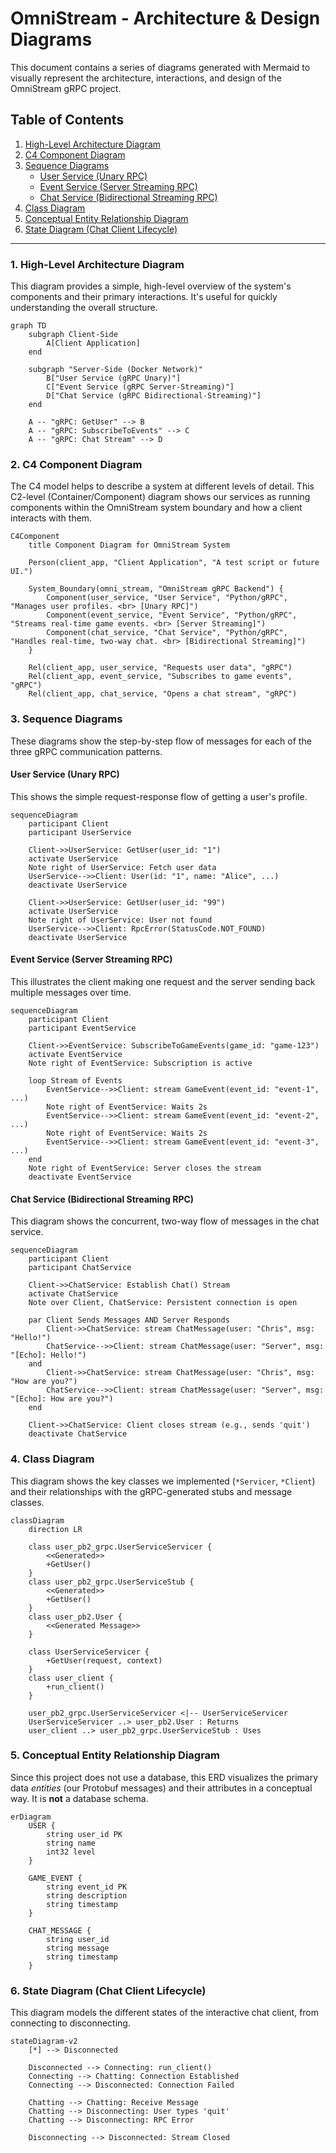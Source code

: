 # OmniStream - Architecture & Design Diagrams

This document contains a series of diagrams generated with Mermaid to visually represent the architecture, interactions, and design of the OmniStream gRPC project.

## Table of Contents
1.  [High-Level Architecture Diagram](#1-high-level-architecture-diagram)
2.  [C4 Component Diagram](#2-c4-component-diagram)
3.  [Sequence Diagrams](#3-sequence-diagrams)
    *   [User Service (Unary RPC)](#user-service-unary-rpc)
    *   [Event Service (Server Streaming RPC)](#event-service-server-streaming-rpc)
    *   [Chat Service (Bidirectional Streaming RPC)](#chat-service-bidirectional-streaming-rpc)
4.  [Class Diagram](#4-class-diagram)
5.  [Conceptual Entity Relationship Diagram](#5-conceptual-entity-relationship-diagram)
6.  [State Diagram (Chat Client Lifecycle)](#6-state-diagram-chat-client-lifecycle)


---

### 1. High-Level Architecture Diagram

This diagram provides a simple, high-level overview of the system's components and their primary interactions. It's useful for quickly understanding the overall structure.

```mermaid
graph TD
    subgraph Client-Side
        A[Client Application]
    end

    subgraph "Server-Side (Docker Network)"
        B["User Service (gRPC Unary)"]
        C["Event Service (gRPC Server-Streaming)"]
        D["Chat Service (gRPC Bidirectional-Streaming)"]
    end

    A -- "gRPC: GetUser" --> B
    A -- "gRPC: SubscribeToEvents" --> C
    A -- "gRPC: Chat Stream" --> D
```

### 2. C4 Component Diagram

The C4 model helps to describe a system at different levels of detail. This C2-level (Container/Component) diagram shows our services as running components within the OmniStream system boundary and how a client interacts with them.

```mermaid
C4Component
    title Component Diagram for OmniStream System

    Person(client_app, "Client Application", "A test script or future UI.")

    System_Boundary(omni_stream, "OmniStream gRPC Backend") {
        Component(user_service, "User Service", "Python/gRPC", "Manages user profiles. <br> [Unary RPC]")
        Component(event_service, "Event Service", "Python/gRPC", "Streams real-time game events. <br> [Server Streaming]")
        Component(chat_service, "Chat Service", "Python/gRPC", "Handles real-time, two-way chat. <br> [Bidirectional Streaming]")
    }

    Rel(client_app, user_service, "Requests user data", "gRPC")
    Rel(client_app, event_service, "Subscribes to game events", "gRPC")
    Rel(client_app, chat_service, "Opens a chat stream", "gRPC")
```

### 3. Sequence Diagrams

These diagrams show the step-by-step flow of messages for each of the three gRPC communication patterns.

#### User Service (Unary RPC)

This shows the simple request-response flow of getting a user's profile.

```mermaid
sequenceDiagram
    participant Client
    participant UserService

    Client->>UserService: GetUser(user_id: "1")
    activate UserService
    Note right of UserService: Fetch user data
    UserService-->>Client: User(id: "1", name: "Alice", ...)
    deactivate UserService

    Client->>UserService: GetUser(user_id: "99")
    activate UserService
    Note right of UserService: User not found
    UserService-->>Client: RpcError(StatusCode.NOT_FOUND)
    deactivate UserService
```

#### Event Service (Server Streaming RPC)

This illustrates the client making one request and the server sending back multiple messages over time.

```mermaid
sequenceDiagram
    participant Client
    participant EventService

    Client->>EventService: SubscribeToGameEvents(game_id: "game-123")
    activate EventService
    Note right of EventService: Subscription is active

    loop Stream of Events
        EventService-->>Client: stream GameEvent(event_id: "event-1", ...)
        Note right of EventService: Waits 2s
        EventService-->>Client: stream GameEvent(event_id: "event-2", ...)
        Note right of EventService: Waits 2s
        EventService-->>Client: stream GameEvent(event_id: "event-3", ...)
    end
    Note right of EventService: Server closes the stream
    deactivate EventService
```

#### Chat Service (Bidirectional Streaming RPC)

This diagram shows the concurrent, two-way flow of messages in the chat service.

```mermaid
sequenceDiagram
    participant Client
    participant ChatService

    Client->>ChatService: Establish Chat() Stream
    activate ChatService
    Note over Client, ChatService: Persistent connection is open

    par Client Sends Messages AND Server Responds
        Client->>ChatService: stream ChatMessage(user: "Chris", msg: "Hello!")
        ChatService-->>Client: stream ChatMessage(user: "Server", msg: "[Echo]: Hello!")
    and
        Client->>ChatService: stream ChatMessage(user: "Chris", msg: "How are you?")
        ChatService-->>Client: stream ChatMessage(user: "Server", msg: "[Echo]: How are you?")
    end

    Client->>ChatService: Client closes stream (e.g., sends 'quit')
    deactivate ChatService
```

### 4. Class Diagram

This diagram shows the key classes we implemented (`*Servicer`, `*Client`) and their relationships with the gRPC-generated stubs and message classes.

```mermaid
classDiagram
    direction LR

    class user_pb2_grpc.UserServiceServicer {
        <<Generated>>
        +GetUser()
    }
    class user_pb2_grpc.UserServiceStub {
        <<Generated>>
        +GetUser()
    }
    class user_pb2.User {
        <<Generated Message>>
    }

    class UserServiceServicer {
        +GetUser(request, context)
    }
    class user_client {
        +run_client()
    }

    user_pb2_grpc.UserServiceServicer <|-- UserServiceServicer
    UserServiceServicer ..> user_pb2.User : Returns
    user_client ..> user_pb2_grpc.UserServiceStub : Uses
```

### 5. Conceptual Entity Relationship Diagram

Since this project does not use a database, this ERD visualizes the primary data *entities* (our Protobuf messages) and their attributes in a conceptual way. It is **not** a database schema.

```mermaid
erDiagram
    USER {
        string user_id PK
        string name
        int32 level
    }

    GAME_EVENT {
        string event_id PK
        string description
        string timestamp
    }

    CHAT_MESSAGE {
        string user_id
        string message
        string timestamp
    }
```

### 6. State Diagram (Chat Client Lifecycle)

This diagram models the different states of the interactive chat client, from connecting to disconnecting.

```mermaid
stateDiagram-v2
    [*] --> Disconnected

    Disconnected --> Connecting: run_client()
    Connecting --> Chatting: Connection Established
    Connecting --> Disconnected: Connection Failed

    Chatting --> Chatting: Receive Message
    Chatting --> Disconnecting: User types 'quit'
    Chatting --> Disconnecting: RPC Error

    Disconnecting --> Disconnected: Stream Closed
```
